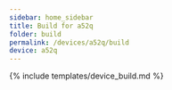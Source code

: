 ```yaml
---
sidebar: home_sidebar
title: Build for a52q
folder: build
permalink: /devices/a52q/build
device: a52q
---
```

{% include templates/device_build.md %}
